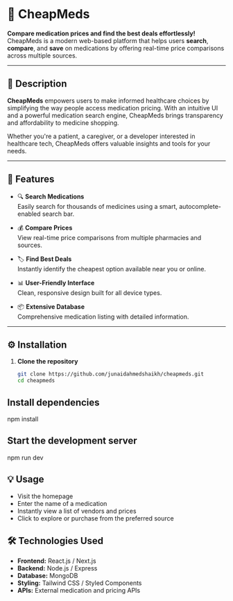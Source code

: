 # 💊 CheapMeds

**Compare medication prices and find the best deals effortlessly!**  
CheapMeds is a modern web-based platform that helps users **search**, **compare**, and **save** on medications by offering real-time price comparisons across multiple sources.

---

## 📝 Description

**CheapMeds** empowers users to make informed healthcare choices by simplifying the way people access medication pricing. With an intuitive UI and a powerful medication search engine, CheapMeds brings transparency and affordability to medicine shopping.

Whether you're a patient, a caregiver, or a developer interested in healthcare tech, CheapMeds offers valuable insights and tools for your needs.

---

## 🚀 Features

- 🔍 **Search Medications**  
  Easily search for thousands of medicines using a smart, autocomplete-enabled search bar.

- 💰 **Compare Prices**  
  View real-time price comparisons from multiple pharmacies and sources.

- 🏷️ **Find Best Deals**  
  Instantly identify the cheapest option available near you or online.

- 📊 **User-Friendly Interface**  
  Clean, responsive design built for all device types.

- 📦 **Extensive Database**  
  Comprehensive medication listing with detailed information.

---

## ⚙️ Installation

1. **Clone the repository**
   ```bash
   git clone https://github.com/junaidahmedshaikh/cheapmeds.git
   cd cheapmeds
## Install dependencies

npm install

## Start the development server

npm run dev

## 💡 Usage

- Visit the homepage
- Enter the name of a medication
- Instantly view a list of vendors and prices
- Click to explore or purchase from the preferred source

## 🛠️ Technologies Used


- **Frontend:** React.js / Next.js 
- **Backend:** Node.js / Express
- **Database:** MongoDB
- **Styling:** Tailwind CSS / Styled Components
- **APIs:** External medication and pricing APIs

